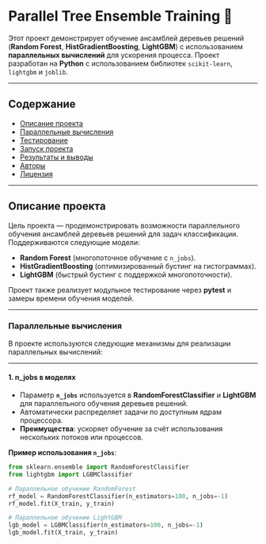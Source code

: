 # **Parallel Tree Ensemble Training** 🚀

Этот проект демонстрирует обучение ансамблей деревьев решений (**Random Forest**, **HistGradientBoosting**, **LightGBM**) с использованием **параллельных вычислений** для ускорения процесса. Проект разработан на **Python** с использованием библиотек `scikit-learn`, `lightgbm` и `joblib`.

---

## **Содержание**
- [Описание проекта](#описание-проекта)
- [Параллельные вычисления](#параллельные-вычисления)
- [Тестирование](#тестирование)
- [Запуск проекта](#запуск-проекта)
- [Результаты и выводы](#результаты-и-выводы)
- [Авторы](#авторы)
- [Лицензия](#лицензия)

---

## **Описание проекта**

Цель проекта — продемонстрировать возможности параллельного обучения ансамблей деревьев решений для задач классификации. Поддерживаются следующие модели:
- **Random Forest** (многопоточное обучение с `n_jobs`).
- **HistGradientBoosting** (оптимизированный бустинг на гистограммах).
- **LightGBM** (быстрый бустинг с поддержкой многопоточности).

Проект также реализует модульное тестирование через **pytest** и замеры времени обучения моделей.

---

### **Параллельные вычисления**

В проекте используются следующие механизмы для реализации параллельных вычислений:

---

#### **1. n_jobs в моделях**  
- Параметр **`n_jobs`** используется в **RandomForestClassifier** и **LightGBM** для параллельного обучения деревьев решений.  
- Автоматически распределяет задачи по доступным ядрам процессора.  
- **Преимущества**: ускоряет обучение за счёт использования нескольких потоков или процессов.

**Пример использования `n_jobs`**:
```python
from sklearn.ensemble import RandomForestClassifier
from lightgbm import LGBMClassifier

# Параллельное обучение RandomForest
rf_model = RandomForestClassifier(n_estimators=100, n_jobs=-1)
rf_model.fit(X_train, y_train)

# Параллельное обучение LightGBM
lgb_model = LGBMClassifier(n_estimators=100, n_jobs=-1)
lgb_model.fit(X_train, y_train)
